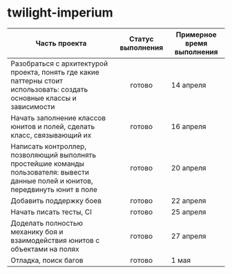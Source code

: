 # twilight-imperium

|Часть проекта|Статус выполнения|Примерное время выполнения|
|-------------|:---------------:|--------------------------|
|Разобраться с архитектурой проекта, понять где какие паттерны стоит использовать: создать основные классы и зависимости|готово|14 апреля|
|Начать заполнение классов юнитов и полей, сделать класс, связывающий их|готово|16 апреля|
|Написать контроллер, позволяющий выполнять простейшие команды пользователя: вывести данные полей и юнитов, передвинуть юнит в поле|готово|20 апреля|
|Добавить поддержку боев|готово|22 апреля|
|Начать писать тесты, CI|готово|25 апреля|
|Доделать полностью механику боя и взаимодействия юнитов с объектами на полях|готово|27 апреля|
|Отладка, поиск багов|готово|1 мая|